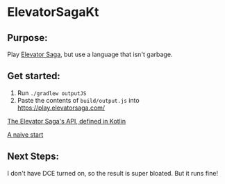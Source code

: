 # ElevatorSagaKt

## Purpose:
Play [Elevator Saga](https://play.elevatorsaga.com/), but use a language that isn't garbage.

## Get started:
1. Run `./gradlew outputJS`
2. Paste the contents of `build/output.js` into https://play.elevatorsaga.com/


[The Elevator Saga's API, defined in Kotlin](src/main/kotlin/ElevatorApi.kt)

[A naive start](src/main/kotlin/Main.kt)

## Next Steps:
I don't have DCE turned on, so the result is super bloated.  But it runs fine!
